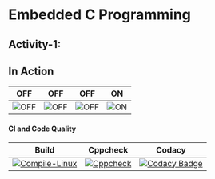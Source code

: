 # Embedded C Programming 
## Activity-1: 

## In Action

|OFF|OFF|OFF|ON|
|:--:|:--:|:--:|:--:|
|![OFF](https://user-images.githubusercontent.com/80662569/115880845-cb579200-a468-11eb-8c5f-c0a4af578e13.PNG) |![OFF](https://user-images.githubusercontent.com/80662569/115880893-d5799080-a468-11eb-9b5c-994641382343.PNG)|![OFF](https://user-images.githubusercontent.com/80662569/115880899-d6aabd80-a468-11eb-96f0-ede2b16d1dfb.PNG)|![ON](https://user-images.githubusercontent.com/80662569/115880895-d6122700-a468-11eb-9f96-7bf86424943e.PNG)|

#### CI and Code Quality

|Build|Cppcheck|Codacy|
|:--:|:--:|:--:|
|[![Compile-Linux](https://github.com/KaaviyaP/EmbeddedC_255944/actions/workflows/Compile.yml/badge.svg)](https://github.com/KaaviyaP/EmbeddedC_255944/actions/workflows/Compile.yml)|[![Cppcheck](https://github.com/KaaviyaP/EmbeddedC_255944/actions/workflows/CodeQulaity.yml/badge.svg)](https://github.com/KaaviyaP/EmbeddedC_255944/actions/workflows/CodeQulaity.yml)|[![Codacy Badge](https://app.codacy.com/project/badge/Grade/643b7ca2b2dc4daba1e700c216bb87d9)](https://www.codacy.com/gh/Bharathgopal/Emb-C/dashboard?utm_source=github.com&amp;utm_medium=referral&amp;utm_content=Bharathgopal/Emb-C&amp;utm_campaign=Badge_Grade)|



